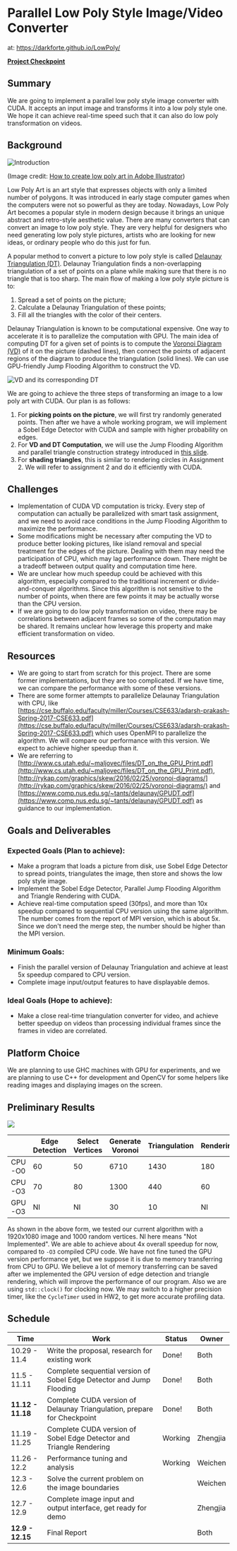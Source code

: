 # Parallel Low Poly Style Image/Video Converter

at: https://darkforte.github.io/LowPoly/

[**Project Checkpoint**](https://darkforte.github.io/LowPoly/checkpoint/checkpoint.html)

## Summary

We are going to implement a parallel low poly style image converter with CUDA. It accepts an input image and transforms it into a low poly style one. We hope it can achieve real-time speed such that it can also do low poly transformation on videos.

## Background

![Introduction](LowPoly-Header.png)

(Image credit: [How to create low poly art in Adobe Illustrator](https://engageinteractive.co.uk/blog/how-to-create-low-poly-art-in-adobe-illustrator))

Low Poly Art is an art style that expresses objects with only a limited number of polygons. It was introduced in early stage computer games when the computers were not so powerful as they are today. Nowadays, Low Poly Art becomes a popular style in modern design because it brings an unique abstract and retro-style aesthetic value. There are many converters that can convert an image to low poly style. They are very helpful for designers who need generating low poly style pictures, artists who are looking for new ideas, or ordinary people who do this just for fun.

A popular method to convert a picture to low poly style is called [Delaunay Triangulation (DT)](https://en.wikipedia.org/wiki/Delaunay_triangulation). Delaunay Triangulation finds a non-overlapping triangulation of a set of points on a plane while making sure that there is no triangle that is too sharp. The main flow of making a low poly style picture is to:

1. Spread a set of points on the picture;
2. Calculate a Delaunay Triangulation of these points;
3. Fill all the triangles with the color of their centers.

Delaunay Triangulation is known to be computational expensive. One way to accelerate it is to parallelize the computation with GPU. The main idea of computing DT for a given set of points is to compute the [Voronoi Diagram (VD)](https://en.wikipedia.org/wiki/Voronoi_diagram) of it on the picture (dashed lines), then connect the points of adjacent regions of the diagram to produce the triangulation (solid lines). We can use GPU-friendly Jump Flooding Algorithm to construct the VD.

![VD and its corresponding DT](VDDT.gif)



We are going to achieve the three steps of transforming an image to a low poly art with CUDA. Our plan is as follows:

1. For **picking points on the picture**, we will first try randomly generated points. Then after we have a whole working program, we  will implement a Sobel Edge Detector with CUDA and sample with higher probability on edges.
2. For **VD and DT Computation**, we will use the Jump Flooding Algorithm and parallel triangle construction strategy introduced in [this slide](http://www.cs.utah.edu/~maljovec/files/DT_on_the_GPU_Print.pdf).
3. For **shading triangles**, this is similar to rendering circles in Assignment 2. We will refer to assignment 2 and do it efficiently with CUDA.

## Challenges

* Implementation of CUDA VD computation is tricky. Every step of computation can actually be parallelized with smart task assignment, and we need to avoid race conditions in the Jump Flooding Algorithm to maximize the performance.
* Some modifications might be necessary after computing the VD to produce better looking pictures, like island removal and special treatment for the edges of the picture. Dealing with them may need the participation of CPU, which may lag performance down. There might be a tradeoff between output quality and computation time here.
* We are unclear how much speedup could be achieved with this algorithm, especially compared to the traditional increment or divide-and-conquer algorithms. Since this algorithm is not sensitive to the number of points, when there are few points it may be actually worse than the CPU version.
* If we are going to do low poly transformation on video, there may be correlations between adjacent frames so some of the computation may be shared. It remains unclear how leverage this property and make efficient transformation on video.

## Resources

* We are going to start from scratch for this project. There are some former implementations, but they are too complicated. If we have time, we can compare the performance with some of these versions.
* There are some former attempts to parallelize Delaunay Triangulation with CPU, like [https://cse.buffalo.edu/faculty/miller/Courses/CSE633/adarsh-prakash-Spring-2017-CSE633.pdf](https://cse.buffalo.edu/faculty/miller/Courses/CSE633/adarsh-prakash-Spring-2017-CSE633.pdf) which uses OpenMPI to parallelize the algorithm. We will compare our performance with this version. We expect to achieve higher speedup than it.
* We are referring to [http://www.cs.utah.edu/~maljovec/files/DT_on_the_GPU_Print.pdf](http://www.cs.utah.edu/~maljovec/files/DT_on_the_GPU_Print.pdf), [http://rykap.com/graphics/skew/2016/02/25/voronoi-diagrams/](http://rykap.com/graphics/skew/2016/02/25/voronoi-diagrams/) and [https://www.comp.nus.edu.sg/~tants/delaunay/GPUDT.pdf](https://www.comp.nus.edu.sg/~tants/delaunay/GPUDT.pdf) as guidance to our implementation. 

## Goals and Deliverables

### Expected Goals (Plan to achieve):

* Make a program that loads a picture from disk, use Sobel Edge Detector to spread points, triangulates the image, then store and shows the low poly style image. 
* Implement the Sobel Edge Detector, Parallel Jump Flooding Algorithm and Triangle Rendering with CUDA.
* Achieve real-time computation speed (30fps), and more than 10x speedup compared to sequential CPU version using the same algorithm. The number comes from the report of MPI version, which is about 5x. Since we don't need the merge step, the number should be higher than the MPI version. 

### Minimum Goals:

* Finish the parallel version of Delaunay Triangulation and achieve at least 5x speedup compared to CPU version.
* Complete image input/output features to have displayable demos.

### Ideal Goals (Hope to achieve):

* Make a close real-time triangulation converter for video, and achieve better speedup on videos than processing individual frames since the frames in video are correlated.

## Platform Choice

We are planning to use GHC machines with GPU for experiments, and we are planning to use C++ for development and OpenCV for some helpers like reading images and displaying images on the screen.

## Preliminary Results
![](checkpoint/process.png)

|              | Edge Detection | Select Vertices | Generate Voronoi | Triangulation | Rendering | Other | Total |
| ------------ | ---------------|-----------------|------------------|---------------|-----------|-------|-------|
|  CPU -O0     |       60       | 50 | 6710 | 1430 | 180 | 60 | 8490 |
|  CPU -O3     |       70       | 80 | 1300 | 440 | 60 | 40 | 1990 |
|  GPU -O3     | NI | NI | 30 | 10 | NI |  | 430 |

As shown in the above form, we tested our current algorithm with a 1920x1080 image and 1000 random vertices. NI here means "Not Implemented". We are able to achieve about 4x overall speedup for now, compared to `-O3` compiled CPU code.  We have not fine tuned the GPU version performance yet, but we suppose it is due to memory transferring from CPU to GPU. We believe a lot of memory transferring can be saved after we implemented the GPU version of edge detection and triangle rendering, which will improve the performance of our program. Also we are using `std::clock()` for clocking now. We may switch to a higher precision timer, like the `CycleTimer` used in HW2, to get more accurate profiling data.

## Schedule

| Time              | Work                                                         | Status  | Owner |
| ----------------- | ------------------------------------------------------------ | ------- | ----------- |
| 10.29 - 11.4      | Write the proposal, research for existing work               | Done!   | Both |
| 11.5 - 11.11      | Complete sequential version of Sobel Edge Detector and Jump Flooding | Done!   | Both |
| **11.12 - 11.18** | Complete CUDA version of Delaunay Triangulation, prepare for Checkpoint | Done! | Both |
| 11.19 - 11.25     | Complete CUDA version of Sobel Edge Detector and Triangle Rendering | Working | Zhengjia |
| 11.26 - 12.2      | Performance tuning and analysis                              | Working | Weichen |
| 12.3 - 12.6       | Solve the current problem on the image boundaries            |         | Weichen |
| 12.7 - 12.9       | Complete image input and output interface, get ready for demo |         | Zhengjia |
| **12.9 - 12.15**  | Final Report                                                 |         | Both |
